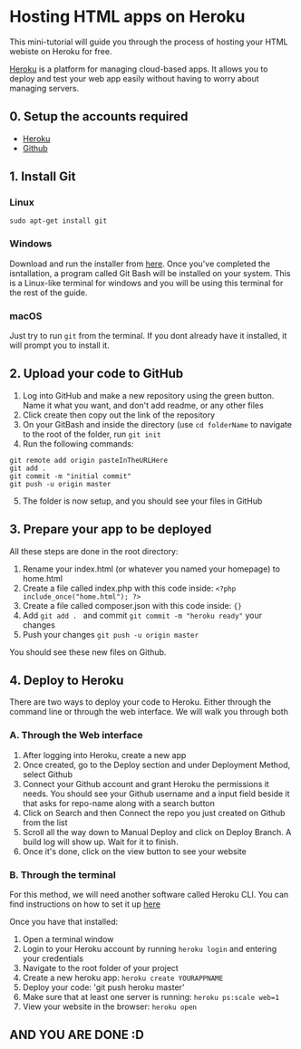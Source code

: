 # Hosting HTML apps on Heroku
This mini-tutorial will guide you through the process of hosting your HTML webiste on Heroku for free. 

[Heroku](https://www.heroku.com/) is a platform for managing cloud-based apps. It allows you to deploy and test your web app easily without having to worry about managing servers. 

## 0. Setup the accounts required

- [Heroku](https://www.heroku.com/)
- [Github](https://github.com/)

## 1. Install Git

### Linux
```
sudo apt-get install git
```

### Windows
Download and run the installer from [here](https://git-scm.com/download/win).
Once you've completed the isntallation, a program called Git Bash will be installed on your system. This is a Linux-like terminal for windows and you will be using this terminal for the rest of the guide.

### macOS
Just try to run `git` from the terminal. If you dont already have it installed, it will prompt you to install it.

## 2. Upload your code to GitHub

1. Log into GitHub and make a new repository using the green button. Name it what you want, and don't add readme, or any other files
2. Click create then copy out the link of the repository
3. On your GitBash and inside the directory (use `cd folderName` to navigate to the root of the folder, run `git init`
4. Run the following commands:

```
git remote add origin pasteInTheURLHere
git add .
git commit -m "initial commit"
git push -u origin master
```

5. The folder is now setup, and you should see your files in GitHub

## 3. Prepare your app to be deployed

All these steps are done in the root directory:
1. Rename your index.html (or whatever you named your homepage) to home.html
2. Create a file called index.php with this code inside: `<?php include_once("home.html"); ?>`
3. Create a file called composer.json with this code inside: `{}`
4. Add `git add . ` and commit `git commit -m "heroku ready"` your changes 
5. Push your changes `git push -u origin master`

You should see these new files on Github.

## 4. Deploy to Heroku

There are two ways to deploy your code to Heroku. Either through the command line or through the web interface. We will walk you through both

### A. Through the Web interface
1. After logging into Heroku, create a new app 
2. Once created, go to the Deploy section and under Deployment Method, select Github
3. Connect your Github account and grant Heroku the permissions it needs. You should see your Github username and a input field beside it that asks for repo-name along with a search button
4. Click on Search and then Connect the repo you just created on Github from the list
5. Scroll all the way down to Manual Deploy and click on Deploy Branch. A build log will show up. Wait for it to finish.
6. Once it's done, click on the view button to see your website

### B. Through the terminal

For this method, we will need another software called Heroku CLI. You can find instructions on how to set it up [here](https://devcenter.heroku.com/articles/heroku-cli)

Once you have that installed:

1. Open a terminal window
2. Login to your Heroku account by running `heroku login` and entering your credentials
3. Navigate to the root folder of your project
4. Create a new heroku app: `heroku create YOURAPPNAME`
5. Deploy your code: 'git push heroku master'
6. Make sure that at least one server is running: `heroku ps:scale web=1`
7. View your website in the browser: `heroku open`

## AND YOU ARE DONE :D
